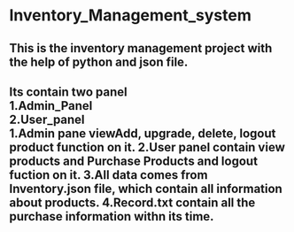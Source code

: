 # Inventory_Management_system
## This is the inventory management project with the help of python and json file.
Its contain two panel<br>
1.Admin_Panel<br>
2.User_panel<br>
1.Admin pane viewAdd, upgrade, delete, logout product function on it.
2.User panel contain view products and Purchase Products and logout fuction on it.
3.All data comes from Inventory.json file, which contain all information about products.
4.Record.txt contain all the purchase information withn its time.
------------
